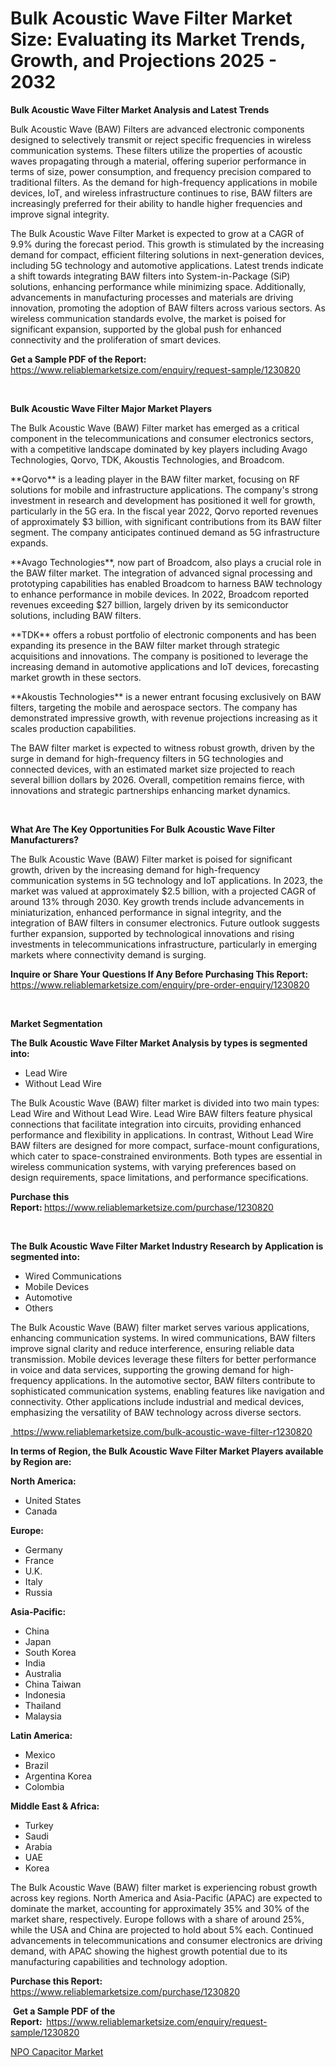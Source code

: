 <p><h1>Bulk Acoustic Wave Filter Market Size: Evaluating its Market Trends, Growth, and Projections 2025 - 2032</h1></p><p><strong>Bulk Acoustic Wave Filter Market Analysis and Latest Trends</strong></p>
<p><p>Bulk Acoustic Wave (BAW) Filters are advanced electronic components designed to selectively transmit or reject specific frequencies in wireless communication systems. These filters utilize the properties of acoustic waves propagating through a material, offering superior performance in terms of size, power consumption, and frequency precision compared to traditional filters. As the demand for high-frequency applications in mobile devices, IoT, and wireless infrastructure continues to rise, BAW filters are increasingly preferred for their ability to handle higher frequencies and improve signal integrity.</p><p>The Bulk Acoustic Wave Filter Market is expected to grow at a CAGR of 9.9% during the forecast period. This growth is stimulated by the increasing demand for compact, efficient filtering solutions in next-generation devices, including 5G technology and automotive applications. Latest trends indicate a shift towards integrating BAW filters into System-in-Package (SiP) solutions, enhancing performance while minimizing space. Additionally, advancements in manufacturing processes and materials are driving innovation, promoting the adoption of BAW filters across various sectors. As wireless communication standards evolve, the market is poised for significant expansion, supported by the global push for enhanced connectivity and the proliferation of smart devices.</p></p>
<p><strong>Get a Sample PDF of the Report:&nbsp;</strong> <a href="https://www.reliablemarketsize.com/enquiry/request-sample/1230820?utm_campaign=2296&utm_medium=2&utm_source=Github&utm_content=ia&utm_term=10022025&utm_id=bulk-acoustic-wave-filter">https://www.reliablemarketsize.com/enquiry/request-sample/1230820</a></p>
<p>&nbsp;</p>
<p><strong>Bulk Acoustic Wave Filter Major Market Players</strong></p>
<p><p>The Bulk Acoustic Wave (BAW) Filter market has emerged as a critical component in the telecommunications and consumer electronics sectors, with a competitive landscape dominated by key players including Avago Technologies, Qorvo, TDK, Akoustis Technologies, and Broadcom.</p><p>**Qorvo** is a leading player in the BAW filter market, focusing on RF solutions for mobile and infrastructure applications. The company's strong investment in research and development has positioned it well for growth, particularly in the 5G era. In the fiscal year 2022, Qorvo reported revenues of approximately $3 billion, with significant contributions from its BAW filter segment. The company anticipates continued demand as 5G infrastructure expands.</p><p>**Avago Technologies**, now part of Broadcom, also plays a crucial role in the BAW filter market. The integration of advanced signal processing and prototyping capabilities has enabled Broadcom to harness BAW technology to enhance performance in mobile devices. In 2022, Broadcom reported revenues exceeding $27 billion, largely driven by its semiconductor solutions, including BAW filters.</p><p>**TDK** offers a robust portfolio of electronic components and has been expanding its presence in the BAW filter market through strategic acquisitions and innovations. The company is positioned to leverage the increasing demand in automotive applications and IoT devices, forecasting market growth in these sectors.</p><p>**Akoustis Technologies** is a newer entrant focusing exclusively on BAW filters, targeting the mobile and aerospace sectors. The company has demonstrated impressive growth, with revenue projections increasing as it scales production capabilities. </p><p>The BAW filter market is expected to witness robust growth, driven by the surge in demand for high-frequency filters in 5G technologies and connected devices, with an estimated market size projected to reach several billion dollars by 2026. Overall, competition remains fierce, with innovations and strategic partnerships enhancing market dynamics.</p></p>
<p>&nbsp;</p>
<p><strong>What Are The Key Opportunities For Bulk Acoustic Wave Filter Manufacturers?</strong></p>
<p><p>The Bulk Acoustic Wave (BAW) Filter market is poised for significant growth, driven by the increasing demand for high-frequency communication systems in 5G technology and IoT applications. In 2023, the market was valued at approximately $2.5 billion, with a projected CAGR of around 13% through 2030. Key growth trends include advancements in miniaturization, enhanced performance in signal integrity, and the integration of BAW filters in consumer electronics. Future outlook suggests further expansion, supported by technological innovations and rising investments in telecommunications infrastructure, particularly in emerging markets where connectivity demand is surging.</p></p>
<p><strong>Inquire or Share Your Questions If Any Before Purchasing This Report:</strong> <a href="https://www.reliablemarketsize.com/enquiry/pre-order-enquiry/1230820?utm_campaign=2296&utm_medium=2&utm_source=Github&utm_content=ia&utm_term=10022025&utm_id=bulk-acoustic-wave-filter">https://www.reliablemarketsize.com/enquiry/pre-order-enquiry/1230820</a></p>
<p>&nbsp;</p>
<p><strong>Market Segmentation</strong></p>
<p><strong>The Bulk Acoustic Wave Filter Market Analysis by types is segmented into:</strong></p>
<p><ul><li>Lead Wire</li><li>Without Lead Wire</li></ul></p>
<p><p>The Bulk Acoustic Wave (BAW) filter market is divided into two main types: Lead Wire and Without Lead Wire. Lead Wire BAW filters feature physical connections that facilitate integration into circuits, providing enhanced performance and flexibility in applications. In contrast, Without Lead Wire BAW filters are designed for more compact, surface-mount configurations, which cater to space-constrained environments. Both types are essential in wireless communication systems, with varying preferences based on design requirements, space limitations, and performance specifications.</p></p>
<p><strong>Purchase this Report:&nbsp;</strong><a href="https://www.reliablemarketsize.com/purchase/1230820?utm_campaign=2296&utm_medium=2&utm_source=Github&utm_content=ia&utm_term=10022025&utm_id=bulk-acoustic-wave-filter">https://www.reliablemarketsize.com/purchase/1230820</a></p>
<p>&nbsp;</p>
<p><strong>The Bulk Acoustic Wave Filter Market Industry Research by Application is segmented into:</strong></p>
<p><ul><li>Wired Communications</li><li>Mobile Devices</li><li>Automotive</li><li>Others</li></ul></p>
<p><p>The Bulk Acoustic Wave (BAW) filter market serves various applications, enhancing communication systems. In wired communications, BAW filters improve signal clarity and reduce interference, ensuring reliable data transmission. Mobile devices leverage these filters for better performance in voice and data services, supporting the growing demand for high-frequency applications. In the automotive sector, BAW filters contribute to sophisticated communication systems, enabling features like navigation and connectivity. Other applications include industrial and medical devices, emphasizing the versatility of BAW technology across diverse sectors.</p></p>
<p><a href="https://www.reliablemarketsize.com/bulk-acoustic-wave-filter-r1230820?utm_campaign=2296&utm_medium=2&utm_source=Github&utm_content=ia&utm_term=10022025&utm_id=bulk-acoustic-wave-filter">&nbsp;https://www.reliablemarketsize.com/bulk-acoustic-wave-filter-r1230820</a></p>
<p><strong>In terms of Region, the Bulk Acoustic Wave Filter Market Players available by Region are:</strong></p>
<p>
    <p> <strong> North America: </strong>
        <ul>
            <li>United States</li>
            <li>Canada</li>
        </ul>
        </p> 
    <p> <strong> Europe: </strong>
        <ul>
            <li>Germany</li>
            <li>France</li>
            <li>U.K.</li>
            <li>Italy</li>
            <li>Russia</li>
        </ul>
        </p> 
    <p> <strong> Asia-Pacific: </strong>
        <ul>
            <li>China</li>
            <li>Japan</li>
            <li>South Korea</li>
            <li>India</li>
            <li>Australia</li>
            <li>China Taiwan</li>
            <li>Indonesia</li>
            <li>Thailand</li>
            <li>Malaysia</li>
        </ul>
        </p> 
    <p> <strong> Latin America: </strong>
        <ul>
            <li>Mexico</li>
            <li>Brazil</li>
            <li>Argentina Korea</li>
            <li>Colombia</li>
        </ul>
        </p> 
    <p> <strong> Middle East & Africa: </strong>
        <ul>
            <li>Turkey</li>
            <li>Saudi</li>
            <li>Arabia</li>
            <li>UAE</li>
            <li>Korea</li>
        </ul>
    </p>
    </p>
<p><p>The Bulk Acoustic Wave (BAW) filter market is experiencing robust growth across key regions. North America and Asia-Pacific (APAC) are expected to dominate the market, accounting for approximately 35% and 30% of the market share, respectively. Europe follows with a share of around 25%, while the USA and China are projected to hold about 5% each. Continued advancements in telecommunications and consumer electronics are driving demand, with APAC showing the highest growth potential due to its manufacturing capabilities and technology adoption.</p></p>
<p><strong>Purchase this Report: </strong><a href="https://www.reliablemarketsize.com/purchase/1230820?utm_campaign=2296&utm_medium=2&utm_source=Github&utm_content=ia&utm_term=10022025&utm_id=bulk-acoustic-wave-filter">https://www.reliablemarketsize.com/purchase/1230820</a></p>
<p>&nbsp;<strong>Get a Sample PDF of the Report:&nbsp;&nbsp;</strong><a href="https://www.reliablemarketsize.com/enquiry/request-sample/1230820?utm_campaign=2296&utm_medium=2&utm_source=Github&utm_content=ia&utm_term=10022025&utm_id=bulk-acoustic-wave-filter">https://www.reliablemarketsize.com/enquiry/request-sample/1230820</a></p>
<p><strong></strong></p>
<p><p><a href="https://github.com/jeastefanowicz7816/Market-Research-Report-List-1/blob/main/npo-capacitor-market.md?utm_campaign=2296&utm_medium=2&utm_source=Github&utm_content=ia&utm_term=10022025&utm_id=bulk-acoustic-wave-filter">NPO Capacitor Market</a></p></p>